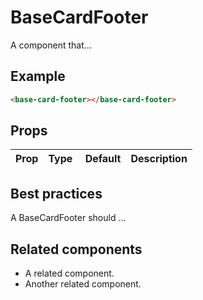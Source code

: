 # BaseCardFooter

A component that...

## Example

```html
<base-card-footer></base-card-footer>
```

## Props

| Prop | Type |  Default | Description |
| ---- | ---- | -------- | ----------- |


## Best practices

A BaseCardFooter should ...

## Related components

- A related component.
- Another related component.
